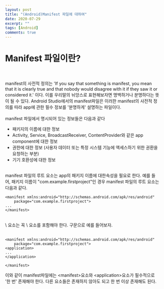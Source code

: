 ```yaml
---
layout: post
title: "(Android)Manifest 파일에 대하여"
date: 2020-07-29
excerpt: ""
tags: [Android]
comments: true
---
```


# Manifest 파일이란?
<br> <br>
manifest의 사전적 정의는 'If you say that something is manifest, you mean that it is clearly true and that nobody
would disagree with it if they saw it or considered it.' 이다. 이를 우리말의 뉘앙스로 표현해보자면 명백하거나 분명하다는 뜻이 될 수 있다. Android Studio에서의 manifest파일은
 이러한 manifest의 사전적 정의를 따라 app에 관한 필수 정보를 '분명하게' 설명하는 파일이다.
<br> <br>
 manifest 파일에서 명시되어 있는 정보들은 다음과 같다 <br>


- 패키지의 이름에 대한 정보
- Activity, Service, BroadcastReceiver, ContentProvider와 같은 app component에 대한 정보
- 권한에 대한 정보 (사용자 데이터 또는 특정 시스템 기능에 액세스하기 위한 권환을 요청하는 부분)
- 기기 호환성에 대한 정보


<br>
 manifest 파일의 루트 요소는 app의 패키지 이름에 대한속성을 필요로 한다. 예를 들어, 패키지 이름이
"com.example.firstproject"인 경우 manifest 파일의 루트 요소는 다음과 같다. <br>


```
<manifest xmlns:android="http://schemas.android.com/apk/res/android"
    package="com.example.firstproject">
...
</manifest>
```
<br>
\<manifest\> 요소는 꼭 \<application\> 요소를 포함해야 한다. 구문으로 예를 들어보자.
<br><br>

```
<manifest xmlns:android="http://schemas.android.com/apk/res/android"
    package="com.example.firstproject">
<application>
...
</application>

</manifest>
```


이와 같이 manifest파일에는 \<manifest\>요소와 \<application\>요소가 필수적으로 '한 번' 존재해야 한다. 다른 요소들은 존재하지 않아도 되고
한 번 이상 존재해도 된다.
